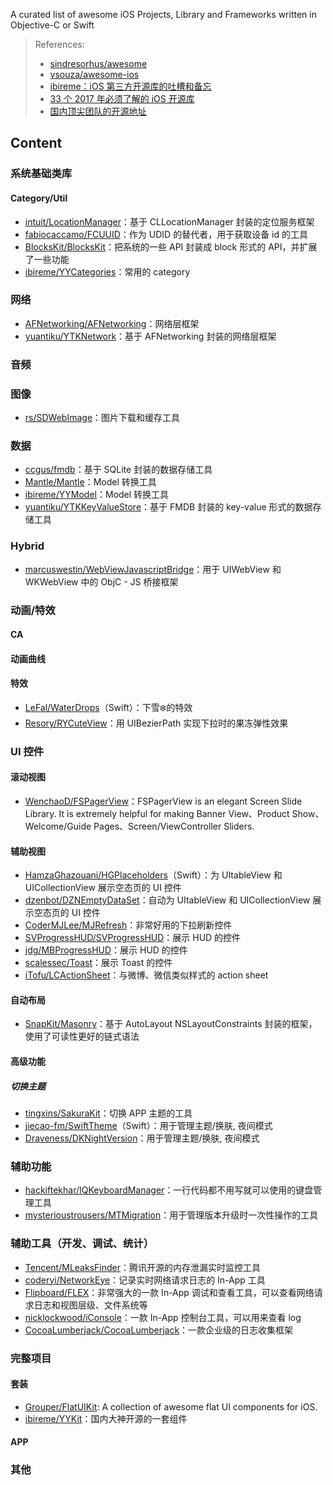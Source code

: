 A curated list of awesome iOS Projects, Library and Frameworks written in Objective-C or Swift 

> References: 
> - [sindresorhus/awesome](https://github.com/sindresorhus/awesome) 
> - [vsouza/awesome-ios](https://github.com/vsouza/awesome-ios)
> - [ibireme：iOS 第三方开源库的吐槽和备忘](https://blog.ibireme.com/2013/09/23/ios-third-party-libs/)
> - [33 个 2017 年必须了解的 iOS 开源库](http://www.jianshu.com/p/d75a9a8d13b5)
> - [国内顶尖团队的开源地址](https://github.com/niezhiyang/open_source_team)

## Content

### 系统基础类库
#### Category/Util
- [intuit/LocationManager](https://github.com/intuit/LocationManager)：基于 CLLocationManager 封装的定位服务框架
- [fabiocaccamo/FCUUID](https://github.com/fabiocaccamo/FCUUID)：作为 UDID 的替代者，用于获取设备 id 的工具
- [BlocksKit/BlocksKit](https://github.com/BlocksKit/BlocksKit)：把系统的一些 API 封装成 block 形式的 API，并扩展了一些功能
- [ibireme/YYCategories](https://github.com/ibireme/YYCategories)：常用的 category 

### 网络
- [AFNetworking/AFNetworking](https://github.com/AFNetworking/AFNetworking)：网络层框架
- [yuantiku/YTKNetwork](https://github.com/yuantiku/YTKNetwork)：基于 AFNetworking 封装的网络层框架

### 音频

### 图像
- [rs/SDWebImage](https://github.com/rs/SDWebImage)：图片下载和缓存工具

### 数据
- [ccgus/fmdb](https://github.com/ccgus/fmdb)：基于 SQLite 封装的数据存储工具
- [Mantle/Mantle](https://github.com/Mantle/Mantle)：Model 转换工具
- [ibireme/YYModel](https://github.com/ibireme/YYModel)：Model 转换工具
- [yuantiku/YTKKeyValueStore](https://github.com/yuantiku/YTKKeyValueStore)：基于 FMDB 封装的 key-value 形式的数据存储工具

### Hybrid
- [marcuswestin/WebViewJavascriptBridge](https://github.com/marcuswestin/WebViewJavascriptBridge)：用于 UIWebView 和 WKWebView 中的 ObjC - JS 桥接框架

### 动画/特效

#### CA
#### 动画曲线
#### 特效
- [LeFal/WaterDrops](https://github.com/LeFal/WaterDrops)（Swift）：下雪❄️的特效
- [Resory/RYCuteView](https://github.com/Resory/RYCuteView)：用 UIBezierPath 实现下拉时的果冻弹性效果

### UI 控件

#### 滚动视图
- [WenchaoD/FSPagerView](https://github.com/WenchaoD/FSPagerView)：FSPagerView is an elegant Screen Slide Library. It is extremely helpful for making Banner View、Product Show、Welcome/Guide Pages、Screen/ViewController Sliders.

#### 辅助视图
- [HamzaGhazouani/HGPlaceholders](https://github.com/HamzaGhazouani/HGPlaceholders)（Swift）：为 UItableView 和 UICollectionView 展示空态页的 UI 控件
- [dzenbot/DZNEmptyDataSet](https://github.com/dzenbot/DZNEmptyDataSet)：自动为 UItableView 和 UICollectionView 展示空态页的 UI 控件
- [CoderMJLee/MJRefresh](https://github.com/CoderMJLee/MJRefresh)：非常好用的下拉刷新控件
- [SVProgressHUD/SVProgressHUD](https://github.com/SVProgressHUD/SVProgressHUD)：展示 HUD 的控件
- [jdg/MBProgressHUD](https://github.com/jdg/MBProgressHUD)：展示 HUD 的控件
- [scalessec/Toast](https://github.com/scalessec/Toast)：展示 Toast 的控件
- [iTofu/LCActionSheet](https://github.com/iTofu/LCActionSheet)：与微博、微信类似样式的 action sheet

#### 自动布局
- [SnapKit/Masonry](https://github.com/SnapKit/Masonry)：基于 AutoLayout NSLayoutConstraints 封装的框架，使用了可读性更好的链式语法


#### 高级功能
#####  切换主题
- [tingxins/SakuraKit](https://github.com/tingxins/SakuraKit)：切换 APP 主题的工具
- [jiecao-fm/SwiftTheme](https://github.com/jiecao-fm/SwiftTheme)（Swift）：用于管理主题/换肤, 夜间模式
- [Draveness/DKNightVersion](https://github.com/Draveness/DKNightVersion)：用于管理主题/换肤, 夜间模式

### 辅助功能
- [hackiftekhar/IQKeyboardManager](https://github.com/hackiftekhar/IQKeyboardManager)：一行代码都不用写就可以使用的键盘管理工具
- [mysterioustrousers/MTMigration](https://github.com/mysterioustrousers/MTMigration)：用于管理版本升级时一次性操作的工具

### 辅助工具（开发、调试、统计）
- [Tencent/MLeaksFinder](https://github.com/Tencent/MLeaksFinder)：腾讯开源的内存泄漏实时监控工具
- [coderyi/NetworkEye](https://github.com/coderyi/NetworkEye)：记录实时网络请求日志的 In-App 工具
- [Flipboard/FLEX](https://github.com/Flipboard/FLEX)：非常强大的一款 In-App 调试和查看工具，可以查看网络请求日志和视图层级、文件系统等 
- [nicklockwood/iConsole](https://github.com/nicklockwood/iConsole)：一款 In-App 控制台工具，可以用来查看 log
- [CocoaLumberjack/CocoaLumberjack](https://github.com/CocoaLumberjack/CocoaLumberjack)：一款企业级的日志收集框架

### 完整项目
#### 套装
- [Grouper/FlatUIKit](https://github.com/Grouper/FlatUIKit): A collection of awesome flat UI components for iOS.
- [ibireme/YYKit](https://github.com/ibireme/YYKit)：国内大神开源的一套组件

#### APP

### 其他
